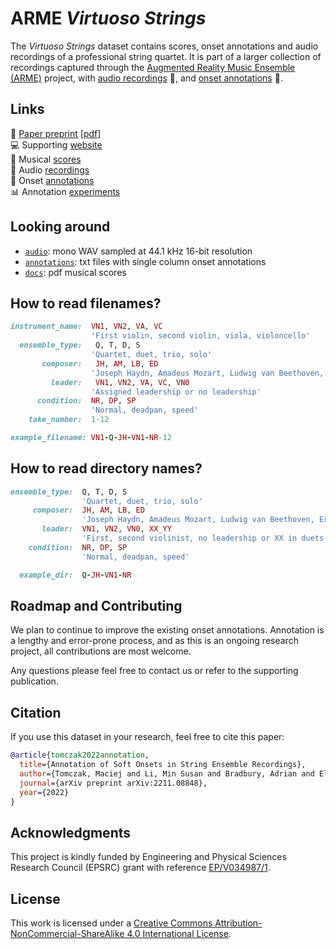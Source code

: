 # ARME *Virtuoso Strings*

The *Virtuoso Strings* dataset contains scores, onset annotations and audio recordings of a professional string quartet. It is part of a larger collection of recordings captured through the [Augmented Reality Music Ensemble (ARME)](https://arme-project.co.uk/) project, with [audio recordings](./audio/) :violin:, and [onset annotations](./annotations/) :memo:.

## Links

:microscope: [Paper preprint](http://128.84.21.203/abs/2211.08848) [[pdf](http://128.84.21.203/pdf/2211.08848)]  
:computer: Supporting [website](https://arme-project.co.uk/demos/virtuoso-strings)  
:musical_score: Musical [scores](/docs/scores/)  
:musical_note: Audio [recordings](https://github.com/arme-project/virtuoso-strings/releases)  
:memo: Onset [annotations](/annotations/)  
:bar_chart: Annotation [experiments](https://github.com/arme-project/haydn-annotation-dataset)  

## Looking around
* [`audio`](/audio/): mono WAV sampled at 44.1 kHz 16-bit resolution
* [`annotations`](/annotations/): txt files with single column onset annotations
* [`docs`](/docs/scores/): pdf musical scores

## How to read filenames?

```ruby
instrument_name:  VN1, VN2, VA, VC
                  'First violin, second violin, viola, violoncello'
  ensemble_type:   Q, T, D, S
                  'Quartet, duet, trio, solo'
       composer:   JH, AM, LB, ED
                  'Joseph Haydn, Amadeus Mozart, Ludwig van Beethoven, Ernő Dohnányi'
         leader:   VN1, VN2, VA, VC, VN0
                  'Assigned leadership or no leadership'
      condition:  NR, DP, SP
                  'Normal, deadpan, speed'
    take_number:  1-12

example_filename: VN1-Q-JH-VN1-NR-12
```

## How to read directory names?

```ruby
ensemble_type:  Q, T, D, S
                'Quartet, duet, trio, solo'
     composer:  JH, AM, LB, ED
                'Joseph Haydn, Amadeus Mozart, Ludwig van Beethoven, Ernő Dohnányi'
       leader:  VN1, VN2, VN0, XX_YY
                'First, second violinist, no leadership or XX in duets'
    condition:  NR, DP, SP
                'Normal, deadpan, speed'

  example_dir:  Q-JH-VN1-NR 
```

## Roadmap and Contributing
We plan to continue to improve the existing onset annotations. Annotation is a lengthy and error-prone process, and as this is an ongoing research project, all contributions are most welcome.

Any questions please feel free to contact us or refer to the supporting publication. 

## Citation
If you use this dataset in your research, feel free to cite this paper:

```bibtex
@article{tomczak2022annotation,
  title={Annotation of Soft Onsets in String Ensemble Recordings}, 
  author={Tomczak, Maciej and Li, Min Susan and Bradbury, Adrian and Elliott, Mark and Stables, Ryan and Witek, Maria and Goodman, Tom and Abdlkarim, Diar and Di Luca, Massimiliano and Wing, Alan and Hockman, Jason},
  journal={arXiv preprint arXiv:2211.08848},
  year={2022}
}
```

## Acknowledgments
This project is kindly funded by Engineering and Physical Sciences Research Council (EPSRC) grant with reference [EP/V034987/1](https://gow.epsrc.ukri.org/NGBOViewGrant.aspx?GrantRef=EP/V034987/1). 

## License
This work is licensed under a [Creative Commons Attribution-NonCommercial-ShareAlike 4.0 International License](https://creativecommons.org/licenses/by-nc-sa/4.0/).
